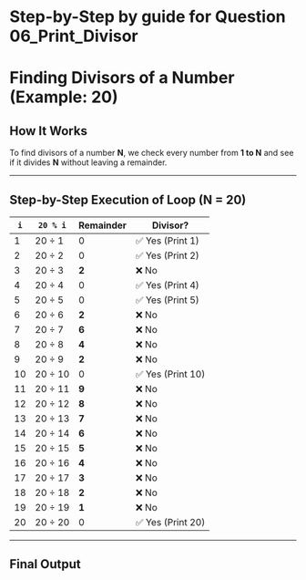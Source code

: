 # **Step-by-Step by guide for Question 06_Print_Divisor**

# **Finding Divisors of a Number (Example: 20)**

## **How It Works**
To find divisors of a number **N**, we check every number from **1 to N** and see if it divides **N** without leaving a remainder.

---

## **Step-by-Step Execution of Loop (N = 20)**

| `i`  | `20 % i` | Remainder | **Divisor?** |
|------|---------|----------|------------|
| 1    | 20 ÷ 1  | 0        | ✅ Yes (Print 1) |
| 2    | 20 ÷ 2  | 0        | ✅ Yes (Print 2) |
| 3    | 20 ÷ 3  | **2**    | ❌ No |
| 4    | 20 ÷ 4  | 0        | ✅ Yes (Print 4) |
| 5    | 20 ÷ 5  | 0        | ✅ Yes (Print 5) |
| 6    | 20 ÷ 6  | **2**    | ❌ No |
| 7    | 20 ÷ 7  | **6**    | ❌ No |
| 8    | 20 ÷ 8  | **4**    | ❌ No |
| 9    | 20 ÷ 9  | **2**    | ❌ No |
| 10   | 20 ÷ 10 | 0        | ✅ Yes (Print 10) |
| 11   | 20 ÷ 11 | **9**    | ❌ No |
| 12   | 20 ÷ 12 | **8**    | ❌ No |
| 13   | 20 ÷ 13 | **7**    | ❌ No |
| 14   | 20 ÷ 14 | **6**    | ❌ No |
| 15   | 20 ÷ 15 | **5**    | ❌ No |
| 16   | 20 ÷ 16 | **4**    | ❌ No |
| 17   | 20 ÷ 17 | **3**    | ❌ No |
| 18   | 20 ÷ 18 | **2**    | ❌ No |
| 19   | 20 ÷ 19 | **1**    | ❌ No |
| 20   | 20 ÷ 20 | 0        | ✅ Yes (Print 20) |

---

## **Final Output**